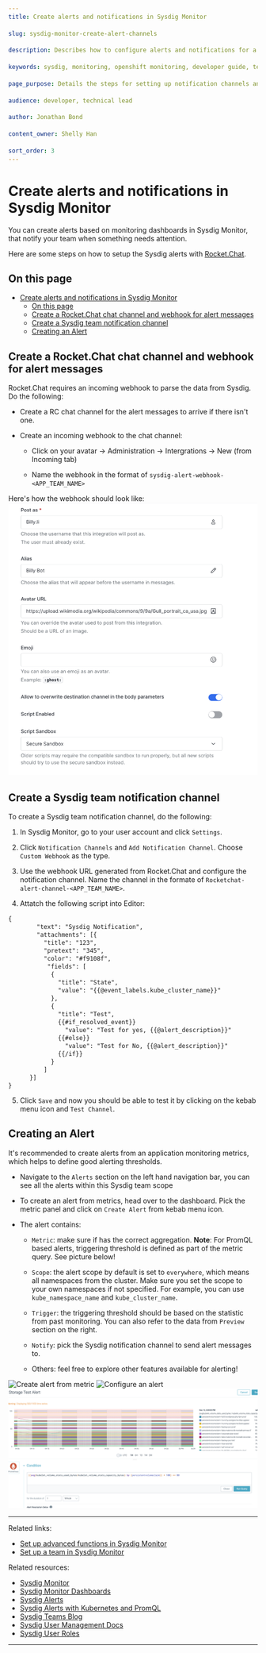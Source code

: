 ```yaml
---
title: Create alerts and notifications in Sysdig Monitor

slug: sysdig-monitor-create-alert-channels

description: Describes how to configure alerts and notifications for a team in Sysdig Monitor.

keywords: sysdig, monitoring, openshift monitoring, developer guide, team guide, team, configure, alerts, notifications

page_purpose: Details the steps for setting up notification channels and configuring them in Sysdig Monitor and RocketChat.

audience: developer, technical lead

author: Jonathan Bond

content_owner: Shelly Han

sort_order: 3
---
```


# Create alerts and notifications in Sysdig Monitor

You can create alerts based on monitoring dashboards in Sysdig Monitor, that notify your team when something needs attention.

Here are some steps on how to setup the Sysdig alerts with [Rocket.Chat](https://chat.developer.gov.bc.ca/).

## On this page
- [Create alerts and notifications in Sysdig Monitor](#create-alerts-and-notifications-in-sysdig-monitor)
  - [On this page](#on-this-page)
  - [Create a Rocket.Chat chat channel and  webhook for alert messages](#create-a-rocketchat-chat-channel-and--webhook-for-alert-messages)
  - [Create a Sysdig team notification channel](#create-a-sysdig-team-notification-channel)
  - [Creating an Alert](#creating-an-alert)




## Create a Rocket.Chat chat channel and  webhook for alert messages

Rocket.Chat requires an incoming webhook to parse the data from Sysdig. Do the following:
- Create a RC chat channel for the alert messages to arrive if there isn't one.

- Create an incoming webhook to the chat channel:

  - Click on your avatar -> Administration -> Intergrations -> New (from Incoming tab)

  - Name the webhook in the format of `sysdig-alert-webhook-<APP_TEAM_NAME>`


Here's how the webhook should look like:
![RC webhook config](../../images/sysdig-team-rc-alert-webhook-config.png)


## Create a Sysdig team notification channel

To create a Sysdig team notification channel, do the following:

1. In Sysdig Monitor, go to your user account and click `Settings`.

2. Click `Notification Channels` and `Add Notification Channel`. Choose `Custom Webhook` as the type.
   

3. Use the webhook URL generated from Rocket.Chat and configure the notification channel. Name the channel in the formate of `Rocketchat-alert-channel-<APP_TEAM_NAME>`.


4. Attatch the following script into Editor:
```
{
        "text": "Sysdig Notification",
        "attachments": [{
          "title": "123",
          "pretext": "345",
          "color": "#f9108f",
           "fields": [
            {
              "title": "State",
              "value": "{{@event_labels.kube_cluster_name}}"
            },
            {
              "title": "Test",
              {{#if_resolved_event}}
                "value": "Test for yes, {{@alert_description}}"
              {{#else}}
                "value": "Test for No, {{@alert_description}}"
              {{/if}}
            }
          ]
      }]
}
```



5. Click `Save` and now you should be able to test it by clicking on the kebab menu icon and `Test Channel`.


## Creating an Alert

It's recommended to create alerts from an application monitoring metrics, which helps to define good alerting thresholds.

- Navigate to the `Alerts` section on the left hand navigation bar, you can see all the alerts within this Sysdig team scope

- To create an alert from metrics, head over to the dashboard. Pick the metric panel and click on `Create Alert` from kebab menu icon.

- The alert contains:

  - `Metric`: make sure if has the correct aggregation. **Note**: For PromQL based alerts, triggering threshold is defined as part of the metric query. See picture below!

  - `Scope`: the alert scope by default is set to `everywhere`, which means all namespaces from the cluster. Make sure you set the scope to your own namespaces if not specified. For example, you can use `kube_namespace_name` and `kube_cluster_name`.

  - `Trigger`: the triggering threshold should be based on the statistic from past monitoring. You can also refer to the data from `Preview` section on the right.

  - `Notify`: pick the Sysdig notification channel to send alert messages to.

  - Others: feel free to explore other features available for alerting!


![Create alert from metric](../../images/sysdig-team-alert-create.png)
![Configure an alert](../../images/sysdig-team-alert-config.png)
![Configure PromQL alert](../../images/sysdig-team-alert-config-promql.png)

---
Related links:
- [Set up advanced functions in Sysdig Monitor](/sysdig-monitor-set-up-advanced-functions/)
- [Set up a team in Sysdig Monitor](/sysdig-monitor-setup-team/)

Related resources:
- [Sysdig Monitor](https://docs.sysdig.com/en/sysdig-monitor.html)
- [Sysdig Monitor Dashboards](https://docs.sysdig.com/en/dashboards.html)
- [Sysdig Alerts](https://docs.sysdig.com/en/alerts.html)
- [Sysdig Alerts with Kubernetes and PromQL](https://sysdig.com/blog/alerting-kubernetes/)
- [Sysdig Teams Blog](https://sysdig.com/blog/introducing-sysdig-teams/)
- [Sysdig User Management Docs](https://docs.sysdig.com/en/manage-teams-and-roles.html)
- [Sysdig User Roles](https://docs.sysdig.com/en/user-and-team-administration.html)

---
